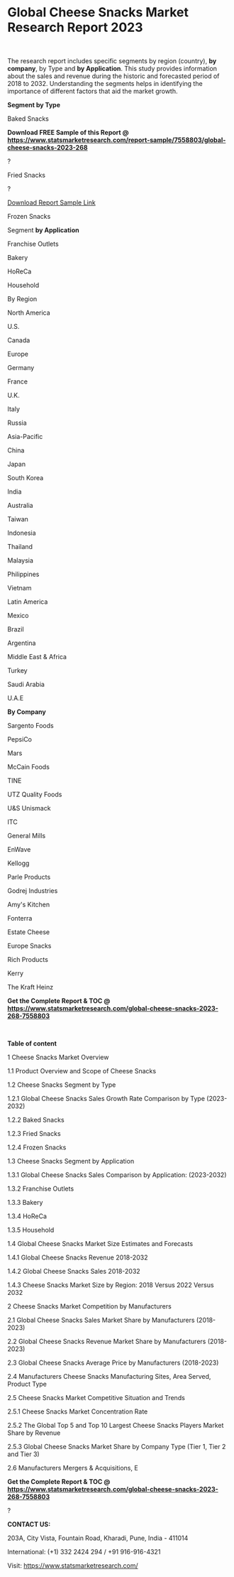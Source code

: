 <h1>Global Cheese Snacks Market Research Report 2023</h1><br/><p>The research report includes specific segments by region (country), <strong>by company</strong>, by Type and <strong>by Application</strong>. This study provides information about the sales and revenue during the historic and forecasted period of 2018 to 2032. Understanding the segments helps in identifying the importance of different factors that aid the market growth.</p>
 
 
 
 <p><strong>Segment by Type</strong></p>
 
 
 
 <p>Baked Snacks</p>
 
 
 
 <div><b>Download FREE Sample of this Report @ <a href="https://www.statsmarketresearch.com/download-free-sample/7558803/global-cheese-snacks-2023-268">https://www.statsmarketresearch.com/report-sample/7558803/global-cheese-snacks-2023-268</a></b></div>
 
 
 
 <p>? </p>
 
 
 
 <p>Fried Snacks</p>
 
 
 
 <p>? </p>
 
 
 
 <p><a href="https://www.statsmarketresearch.com/download-free-sample/7558803/global-cheese-snacks-2023-268">Download Report Sample Link</a></p>
 
 
 
 <p>Frozen Snacks</p>
 
 
 
 <p>Segment <strong>by Application</strong></p>
 
 
 
 <p>Franchise Outlets</p>
 
 
 
 <p>Bakery</p>
 
 
 
 <p>HoReCa</p>
 
 
 
 <p>Household</p>
 
 
 
 <p>By Region</p>
 
 
 
 <p>North America</p>
 
 
 
 <p>U.S.</p>
 
 
 
 <p>Canada</p>
 
 
 
 <p>Europe</p>
 
 
 
 <p>Germany</p>
 
 
 
 <p>France</p>
 
 
 
 <p>U.K.</p>
 
 
 
 <p>Italy</p>
 
 
 
 <p>Russia</p>
 
 
 
 <p>Asia-Pacific</p>
 
 
 
 <p>China</p>
 
 
 
 <p>Japan</p>
 
 
 
 <p>South Korea</p>
 
 
 
 <p>India</p>
 
 
 
 <p>Australia</p>
 
 
 
 <p>Taiwan</p>
 
 
 
 <p>Indonesia</p>
 
 
 
 <p>Thailand</p>
 
 
 
 <p>Malaysia</p>
 
 
 
 <p>Philippines</p>
 
 
 
 <p>Vietnam</p>
 
 
 
 <p>Latin America</p>
 
 
 
 <p>Mexico</p>
 
 
 
 <p>Brazil</p>
 
 
 
 <p>Argentina</p>
 
 
 
 <p>Middle East & Africa</p>
 
 
 
 <p>Turkey</p>
 
 
 
 <p>Saudi Arabia</p>
 
 
 
 <p>U.A.E</p>
 
 
 
 <p><strong>By Company</strong></p>
 
 
 
 <p>Sargento Foods</p>
 
 
 
 <p>PepsiCo</p>
 
 
 
 <p>Mars</p>
 
 
 
 <p>McCain Foods</p>
 
 
 
 <p>TINE</p>
 
 
 
 <p>UTZ Quality Foods</p>
 
 
 
 <p>U&S Unismack</p>
 
 
 
 <p>ITC</p>
 
 
 
 <p>General Mills</p>
 
 
 
 <p>EnWave</p>
 
 
 
 <p>Kellogg</p>
 
 
 
 <p>Parle Products</p>
 
 
 
 <p>Godrej Industries</p>
 
 
 
 <p>Amy&#39;s Kitchen</p>
 
 
 
 <p>Fonterra</p>
 
 
 
 <p>Estate Cheese</p>
 
 
 
 <p>Europe Snacks</p>
 
 
 
 <p>Rich Products</p>
 
 
 
 <p>Kerry</p>
 
 
 
 <p>The Kraft Heinz</p>
 
 
 
 <div><b>Get the Complete Report & TOC @ <a href="https://www.statsmarketresearch.com/global-cheese-snacks-2023-268-7558803">https://www.statsmarketresearch.com/global-cheese-snacks-2023-268-7558803</a></b></div>
 
 
 
 <p><br />
 
 <b>Table of content</b></p>
 
 
 
 <p>1 Cheese Snacks Market Overview<br />
 
 1.1 Product Overview and Scope of Cheese Snacks<br />
 
 1.2 Cheese Snacks Segment by Type<br />
 
 1.2.1 Global Cheese Snacks Sales Growth Rate Comparison by Type (2023-2032)<br />
 
 1.2.2 Baked Snacks<br />
 
 1.2.3 Fried Snacks<br />
 
 1.2.4 Frozen Snacks<br />
 
 1.3 Cheese Snacks Segment by Application<br />
 
 1.3.1 Global Cheese Snacks Sales Comparison by Application: (2023-2032)<br />
 
 1.3.2 Franchise Outlets<br />
 
 1.3.3 Bakery<br />
 
 1.3.4 HoReCa<br />
 
 1.3.5 Household<br />
 
 1.4 Global Cheese Snacks Market Size Estimates and Forecasts<br />
 
 1.4.1 Global Cheese Snacks Revenue 2018-2032<br />
 
 1.4.2 Global Cheese Snacks Sales 2018-2032<br />
 
 1.4.3 Cheese Snacks Market Size by Region: 2018 Versus 2022 Versus 2032<br />
 
 2 Cheese Snacks Market Competition by Manufacturers<br />
 
 2.1 Global Cheese Snacks Sales Market Share by Manufacturers (2018-2023)<br />
 
 2.2 Global Cheese Snacks Revenue Market Share by Manufacturers (2018-2023)<br />
 
 2.3 Global Cheese Snacks Average Price by Manufacturers (2018-2023)<br />
 
 2.4 Manufacturers Cheese Snacks Manufacturing Sites, Area Served, Product Type<br />
 
 2.5 Cheese Snacks Market Competitive Situation and Trends<br />
 
 2.5.1 Cheese Snacks Market Concentration Rate<br />
 
 2.5.2 The Global Top 5 and Top 10 Largest Cheese Snacks Players Market Share by Revenue<br />
 
 2.5.3 Global Cheese Snacks Market Share by Company Type (Tier 1, Tier 2 and Tier 3)<br />
 
 2.6 Manufacturers Mergers & Acquisitions, E</p>
 
 
 
 <div><b>Get the Complete Report & TOC @ <a href="https://www.statsmarketresearch.com/global-cheese-snacks-2023-268-7558803">https://www.statsmarketresearch.com/global-cheese-snacks-2023-268-7558803</a></b></div>
 
 
 
 <p>? </p>
 
 
 
 <p><b>CONTACT US:</b><br />
 
 203A, City Vista, Fountain Road, Kharadi, Pune, India - 411014<br />
 
 International: (+1) 332 2424 294 / +91 916-916-4321<br />
 
 Visit: <a href="https://www.statsmarketresearch.com/">https://www.statsmarketresearch.com/</a></p>